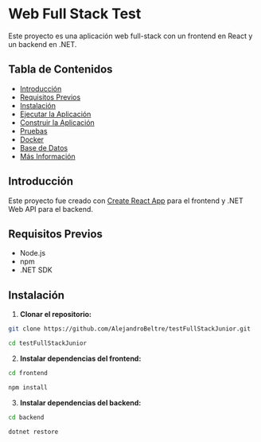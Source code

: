 # Web Full Stack Test
Este proyecto es una aplicación web full-stack con un frontend en React y un backend en .NET.

## Tabla de Contenidos
- [Introducción](#introducción)
- [Requisitos Previos](#requisitos-previos)
- [Instalación](#instalación)
- [Ejecutar la Aplicación](#ejecutar-la-aplicación)
- [Construir la Aplicación](#construir-la-aplicación)
- [Pruebas](#pruebas)
- [Docker](#docker)
- [Base de Datos](#base-de-datos)
- [Más Información](#más-información)

## Introducción

Este proyecto fue creado con [Create React App](https://github.com/facebook/create-react-app) para el frontend y .NET Web API para el backend.

## Requisitos Previos

- Node.js
- npm
- .NET SDK

## Instalación
1. **Clonar el repositorio:**

```bash
git clone https://github.com/AlejandroBeltre/testFullStackJunior.git

cd testFullStackJunior
```

2. **Instalar dependencias del frontend:**

```bash
cd frontend 

npm install
```

3. **Instalar dependencias del backend:**

```bash
cd backend

dotnet restore
```

